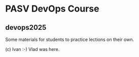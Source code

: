 # PASV DevOps Course
##  devops2025

Some materials for students to practice lections on their own.

(c) Ivan :-)
Vlad was here.